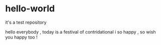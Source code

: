 # hello-world
it's a test repository

hello everybody , today is a festival of contridational i so happy , so wish you happy too !
